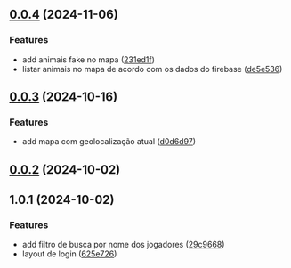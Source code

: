 ## [0.0.4](https://github.com/Vitor47/house-agro-app/compare/v0.0.3...v0.0.4) (2024-11-06)


### Features

* add animais fake no mapa ([231ed1f](https://github.com/Vitor47/house-agro-app/commit/231ed1f72ba4a78c75c1b30155f1dd54270b2df5))
* listar animais no mapa de acordo com os dados do firebase ([de5e536](https://github.com/Vitor47/house-agro-app/commit/de5e536676b8055ace52f55f1d5f4a772c984936))



## [0.0.3](https://github.com/Vitor47/house-agro-app/compare/v0.0.2...v0.0.3) (2024-10-16)


### Features

* add mapa com geolocalização atual ([d0d6d97](https://github.com/Vitor47/house-agro-app/commit/d0d6d97120b3c5337cbab2d2d637316e02e493a0))



## [0.0.2](https://github.com/Vitor47/house-agro-app/compare/v1.0.1...v0.0.2) (2024-10-02)



## 1.0.1 (2024-10-02)


### Features

* add filtro de busca por nome dos jogadores ([29c9668](https://github.com/Vitor47/house-agro-app/commit/29c966847f32c2cc97b293fe73031cb8ceb0da08))
* layout de login ([625e726](https://github.com/Vitor47/house-agro-app/commit/625e72624f9308501853590cac5596381bdff446))
